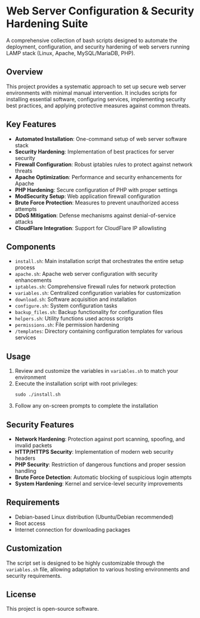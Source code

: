 # Web Server Configuration & Security Hardening Suite

A comprehensive collection of bash scripts designed to automate the deployment, configuration, and security hardening of web servers running LAMP stack (Linux, Apache, MySQL/MariaDB, PHP).

## Overview

This project provides a systematic approach to set up secure web server environments with minimal manual intervention. It includes scripts for installing essential software, configuring services, implementing security best practices, and applying protective measures against common threats.

## Key Features

- **Automated Installation**: One-command setup of web server software stack
- **Security Hardening**: Implementation of best practices for server security
- **Firewall Configuration**: Robust iptables rules to protect against network threats
- **Apache Optimization**: Performance and security enhancements for Apache
- **PHP Hardening**: Secure configuration of PHP with proper settings
- **ModSecurity Setup**: Web application firewall configuration
- **Brute Force Protection**: Measures to prevent unauthorized access attempts
- **DDoS Mitigation**: Defense mechanisms against denial-of-service attacks
- **CloudFlare Integration**: Support for CloudFlare IP allowlisting

## Components

- `install.sh`: Main installation script that orchestrates the entire setup process
- `apache.sh`: Apache web server configuration with security enhancements
- `iptables.sh`: Comprehensive firewall rules for network protection
- `variables.sh`: Centralized configuration variables for customization
- `download.sh`: Software acquisition and installation
- `configure.sh`: System configuration tasks
- `backup_files.sh`: Backup functionality for configuration files
- `helpers.sh`: Utility functions used across scripts
- `permissions.sh`: File permission hardening
- `/templates`: Directory containing configuration templates for various services

## Usage

1. Review and customize the variables in `variables.sh` to match your environment
2. Execute the installation script with root privileges:
   ```
   sudo ./install.sh
   ```
3. Follow any on-screen prompts to complete the installation

## Security Features

- **Network Hardening**: Protection against port scanning, spoofing, and invalid packets
- **HTTP/HTTPS Security**: Implementation of modern web security headers
- **PHP Security**: Restriction of dangerous functions and proper session handling
- **Brute Force Detection**: Automatic blocking of suspicious login attempts
- **System Hardening**: Kernel and service-level security improvements

## Requirements

- Debian-based Linux distribution (Ubuntu/Debian recommended)
- Root access
- Internet connection for downloading packages

## Customization

The script set is designed to be highly customizable through the `variables.sh` file, allowing adaptation to various hosting environments and security requirements.

## License

This project is open-source software.
